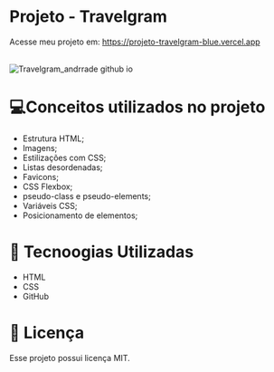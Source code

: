 
# Projeto - Travelgram
Acesse meu projeto em: <a href="https://projeto-travelgram-blue.vercel.app/" target="_blank">https://projeto-travelgram-blue.vercel.app</a>
<br><br>

![Travelgram_andrrade github io](https://github.com/user-attachments/assets/18dc69cf-8105-4327-84b5-c6f46777ef0a)

# 💻Conceitos utilizados no projeto 
- Estrutura HTML;
- Imagens;
- Estilizações com CSS;
- Listas desordenadas;
- Favicons;
- CSS Flexbox;
- pseudo-class e pseudo-elements;
- Variáveis CSS;
- Posicionamento de elementos;

# 🚀 Tecnoogias Utilizadas

- HTML
- CSS
- GitHub

# 📝 Licença

Esse projeto possui licença MIT.

